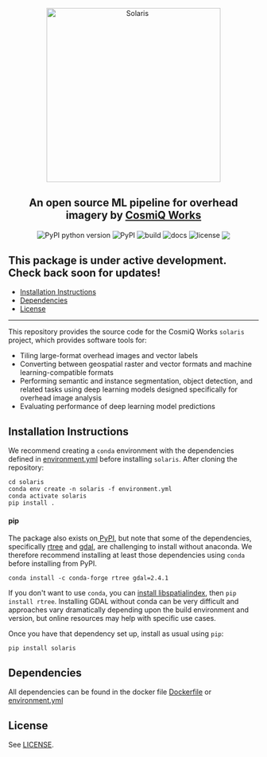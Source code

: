 <p align="center">
<img src="https://github.com/CosmiQ/solaris/raw/master/static/sol_logo.png" width="350" alt="Solaris">
</p>
<h2 align="center">An open source ML pipeline for overhead imagery by <a href=http://www.cosmiqworks.org>CosmiQ Works</a></h2>
<p align="center">
<img align="center" src="https://img.shields.io/pypi/pyversions/solaris.svg" alt="PyPI python version" href="https://pypi.org/project/solaris/">
<img align="center" src="https://img.shields.io/pypi/v/solaris.svg" alt="PyPI" href="https://pypi.org/project/solaris/">
<!-- <img align="center" src="https://img.shields.io/conda/vn/conda-forge/cw-eval.svg" alt="conda-forge"> -->
<img align="center" src="https://travis-ci.com/CosmiQ/solaris.svg?branch=master" alt="build">
<img align="center" src="https://readthedocs.org/projects/solaris/badge/" alt="docs">
<img align="center" src="https://img.shields.io/github/license/cosmiq/solaris.svg" alt="license">
<!-- <img align="center" src="https://img.shields.io/docker/build/cosmiqworks/cw-eval.svg" alt="docker"> -->
<a href="https://codecov.io/gh/CosmiQ/solaris"><img align="center" src="https://codecov.io/gh/CosmiQ/solaris/branch/master/graph/badge.svg" /></a>
</p>

## This package is under active development. Check back soon for updates!

- [Installation Instructions](#installation-instructions)
- [Dependencies](#dependencies)
- [License](#license)
---
This repository provides the source code for the CosmiQ Works `solaris` project, which provides software tools for:
- Tiling large-format overhead images and vector labels
- Converting between geospatial raster and vector formats and machine learning-compatible formats
- Performing semantic and instance segmentation, object detection, and related tasks using deep learning models designed specifically for overhead image analysis
- Evaluating performance of deep learning model predictions

## Installation Instructions
We recommend creating a `conda` environment with the dependencies defined in [environment.yml](./environment.yml) before installing `solaris`. After cloning the repository:
```
cd solaris
conda env create -n solaris -f environment.yml
conda activate solaris
pip install .
```

#### pip

The package also exists on[ PyPI](https://pypi.org), but note that some of the dependencies, specifically [rtree](https://github.com/Toblerity/) and [gdal](https://www.gdal.org), are challenging to install without anaconda. We therefore recommend installing at least those dependencies using `conda` before installing from PyPI.

```
conda install -c conda-forge rtree gdal=2.4.1
```
If you don't want to use `conda`, you can [install libspatialindex](https://libspatialindex.org), then `pip install rtree`. Installing GDAL without conda can be very difficult and approaches vary dramatically depending upon the build environment and version, but online resources may help with specific use cases.

Once you have that dependency set up, install as usual using `pip`:

```
pip install solaris
```

<!-- #### Docker

You may also use our Docker container:
```
docker pull cosmiqworks/solaris
``` -->

<!-- ## API Documentation
See the [readthedocs](https://cw-eval.readthedocs.io/) page. -->

## Dependencies
All dependencies can be found in the docker file [Dockerfile](./Dockerfile) or
[environment.yml](./environment.yml)

## License
See [LICENSE](./LICENSE.txt).
<!--
## Traffic
![GitHub](https://img.shields.io/github/downloads/cosmiq/cw-eval/total.svg)
![PyPI](https://img.shields.io/pypi/dm/cw-eval.svg)
![Conda](https://img.shields.io/conda/dn/conda-forge/cw-eval.svg) -->
